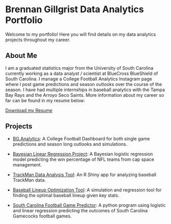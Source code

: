 # Brennan Gillgrist Data Analytics Portfolio

Welcome to my portfolio! Here you will find details on my data analytics projects throughout my career.

## About Me
I am a graduated statistics major from the University of South Carolina currently working as a data analyst / scientist at BlueCross BlueShield of South Carolina. I manage a College Football Analytics Instagram page where I post game predictions and season outlooks over the course of the season. I have had multiple internships in baseball analytics with the Tampa Bay Rays and the Arroyo Seco Saints. More information about my career so far can be found in my resume below: 

[Download my Resume](assets/Brennan%20Gillgrist%20Resume.pdf)

## Projects

- [BG.Analytics](bg.analytics/README.md): A College Football Dashboard for both single game predictions and season long outlooks and simulations. 

- [Bayesian Linear Regression Project](bayesian-regression/README.md): A Bayesian logistic regression model predicting the win percentage of NFL teams from cap space management.

- [TrackMan Data Analysis Tool](trackman-analysis/README.md): An R Shiny app for analyzing baseball TrackMan data.

- [Baseball Lineup Optimization Tool](lineup-optimization/README.md): A simulation and regression tool for finding the optimal baseball lineup given key stats.

- [South Carolina Football Game Predictor](sc-football-predictor/README.md): A python program using logistic and linear regression predicting the outcomes of South Carolina Gamecocks football games.
